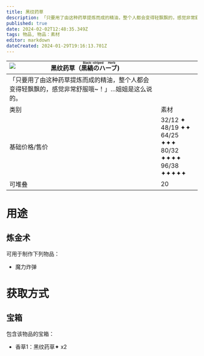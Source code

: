 ```yaml
---
title: 黑纹药草
description: 「只要用了由这种药草提炼而成的精油，整个人都会变得轻飘飘的，感觉非常舒服哦~！」…姐姐是这么说的。
published: true
date: 2024-02-02T12:48:35.349Z
tags: 物品, 物品：素材
editor: markdown
dateCreated: 2024-01-29T19:16:13.701Z
---
```


| <img style="float: left;" src="此处放物品图标" />黑纹药草（<ruby>黒縞のハーブ<rt>Black-striped Herb</rt></ruby>) ||
| - | - |
| 「只要用了由这种药草提炼而成的精油，整个人都会变得轻飘飘的，感觉非常舒服哦~！」…姐姐是这么说的。 ||
| 类别 | 素材 |
| 基础价格/售价 | 32/12 ✦<br>48/19 ✦✦<br>64/25 ✦✦✦<br>80/32 ✦✦✦✦<br>96/38 ✦✦✦✦✦ |
| 可堆叠 | 20 |

# 用途
## 炼金术
可用于制作下列物品：
- 魔力炸弹

# 获取方式
## 宝箱
包含该物品的宝箱：
- 香草1：黑纹药草✦ x2